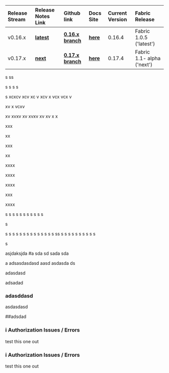 








| Release Stream | Release Notes Link  | Github link | Docs Site |  Current Version | Fabric Release
| :---------------------- | :----------------------- |:----------------------- |:-----------------|:----------------|:----------------
| v0.16.x | [**latest**](#16x)  | [**0.16.x branch**](https://github.com/hyperledger/composer/tree/v0.16.x) |[**here**](https://hyperledger.github.io/composer/) | 0.16.4 |  Fabric 1.0.5 ('latest')
| v0.17.x | [**next**](#17x)  | [**0.17.x branch**](https://github.com/hyperledger/composer) |[**here**](https://hyperledger.github.io/composer/next/) | 0.17.4 | Fabric 1.1- alpha ('next') 



s
ss

s
s
s
s



s
xcxcv
xcv
xc
v
xcv
x
vcx
vcx
v

xv
x
vcxv

xv
xvxv
xv
xvxv
xv
xv
x
x

xxx

xx

xxx

xx

xxxx

xxxx

xxxx

xxx

xxxx

s
s
s
s
s
s
s
s
s
s
s

s

s
s
s
s
s
s
s
s
s
s
s
s
s
s
ss
s
s
s
s
s
s
s
s
s
s

s


asjdaksjda
#a
sda
sd
sada
sda


a
adsasdasdasd
aasd
asdasda
ds



adasdasd





adsadad

### adasddasd




asdasdasd

##adsdad






























<a name="16x"></a>

### :information_source:  Authorization Issues / Errors

test this one out



<a name="17x"></a>

### :information_source:  Authorization Issues / Errors

test this one out
